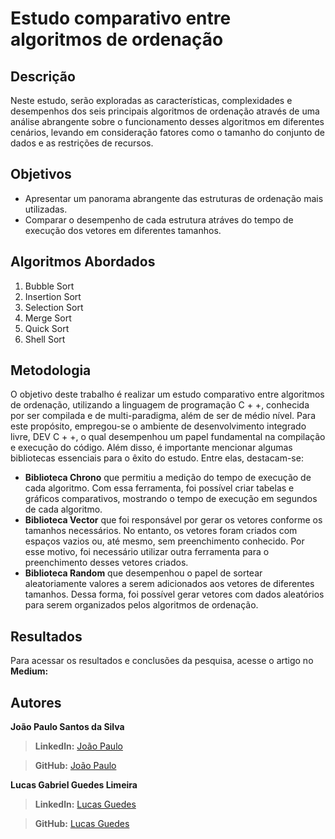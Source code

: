 # Estudo comparativo entre algoritmos de ordenação

## Descrição
Neste estudo, serão exploradas as características, complexidades e desempenhos dos seis principais algoritmos de ordenação através de uma análise abrangente sobre o funcionamento desses algoritmos em diferentes cenários, levando em consideração fatores como o tamanho do conjunto de dados e as restrições de recursos.

## Objetivos
- Apresentar um panorama abrangente das estruturas de ordenação mais utilizadas.
- Comparar o desempenho de cada estrutura atráves do tempo de execução dos vetores em diferentes tamanhos.

## Algoritmos Abordados
1. Bubble Sort
2. Insertion Sort
3. Selection Sort
4. Merge Sort
5. Quick Sort
6. Shell Sort

## Metodologia
O objetivo deste trabalho é realizar um estudo comparativo entre algoritmos de ordenação, utilizando a linguagem de programação C + +, conhecida por ser compilada e de multi-paradigma, além de ser de médio nível. Para este propósito, empregou-se o ambiente de desenvolvimento integrado livre, DEV C + +, o qual desempenhou um papel fundamental na compilação e execução do código.
Além disso, é importante mencionar algumas bibliotecas essenciais para o êxito do estudo. Entre elas, destacam-se:
- **Biblioteca Chrono** que permitiu a medição do tempo de execução de cada algoritmo. Com essa ferramenta, foi possível criar tabelas e gráficos comparativos, mostrando o tempo de execução em segundos de cada algoritmo.
- **Biblioteca Vector** que foi responsável por gerar os vetores conforme os tamanhos necessários. No entanto, os vetores foram criados com espaços vazios ou, até mesmo, sem preenchimento conhecido. Por esse motivo, foi necessário utilizar outra ferramenta para o preenchimento desses vetores criados.
- **Biblioteca Random** que desempenhou o papel de sortear aleatoriamente valores a serem adicionados aos vetores de diferentes tamanhos. Dessa forma, foi possível gerar vetores com dados aleatórios para serem organizados pelos algoritmos de ordenação.


## Resultados
Para acessar os resultados e conclusões da pesquisa, acesse o artigo no **Medium:** 

## Autores
**João Paulo Santos da Silva**
>**Linkedln:** [João Paulo](https://www.linkedin.com/in/jo%C3%A3opaulosantos/)

>**GitHub:** [João Paulo](https://github.com/joaopaulooss)

**Lucas Gabriel Guedes Limeira**
>**Linkedln:** [Lucas Guedes](https://www.linkedin.com/in/lucas-gabriel-guedes/)

>**GitHub:** [Lucas Guedes](https://github.com/LucasGuedes-s)

